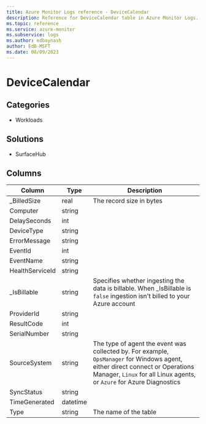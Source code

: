 ```yaml
---
title: Azure Monitor Logs reference - DeviceCalendar
description: Reference for DeviceCalendar table in Azure Monitor Logs.
ms.topic: reference
ms.service: azure-monitor
ms.subservice: logs
ms.author: edbaynash
author: EdB-MSFT
ms.date: 08/09/2023
---
```


# DeviceCalendar



## Categories

- Workloads
## Solutions

- SurfaceHub




## Columns

| Column | Type | Description |
|---|---|---|
| _BilledSize | real | The record size in bytes |
| Computer | string |   |
| DelaySeconds | int |   |
| DeviceType | string |   |
| ErrorMessage | string |   |
| EventId | int |   |
| EventName | string |   |
| HealthServiceId | string |   |
| _IsBillable | string | Specifies whether ingesting the data is billable. When _IsBillable is `false` ingestion isn't billed to your Azure account |
| ProviderId | string |   |
| ResultCode | int |   |
| SerialNumber | string |   |
| SourceSystem | string | The type of agent the event was collected by. For example, `OpsManager` for Windows agent, either direct connect or Operations Manager, `Linux` for all Linux agents, or `Azure` for Azure Diagnostics |
| SyncStatus | string |   |
| TimeGenerated | datetime |   |
| Type | string | The name of the table |
